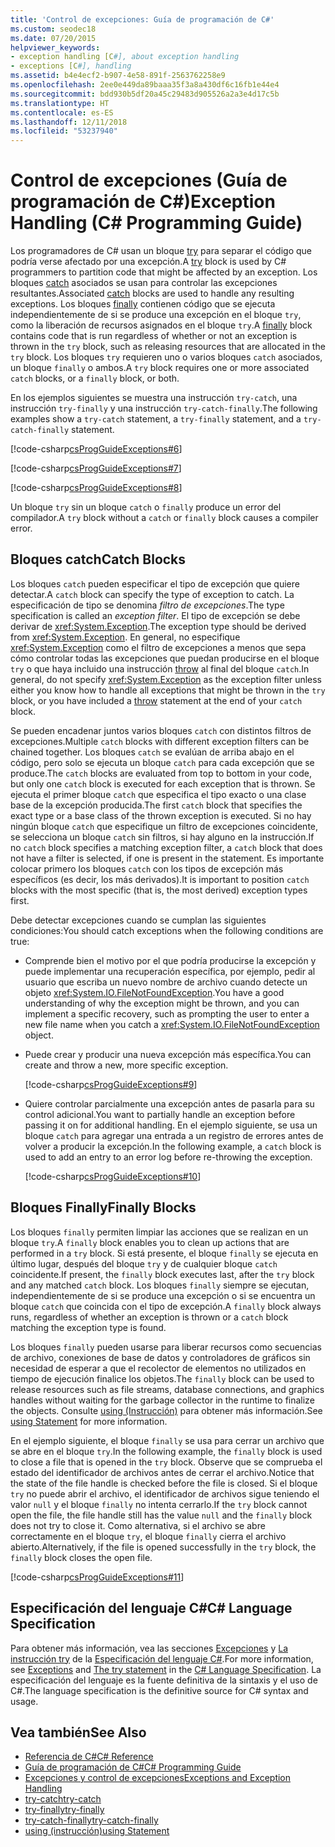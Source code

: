 ```yaml
---
title: 'Control de excepciones: Guía de programación de C#'
ms.custom: seodec18
ms.date: 07/20/2015
helpviewer_keywords:
- exception handling [C#], about exception handling
- exceptions [C#], handling
ms.assetid: b4e4ecf2-b907-4e58-891f-2563762258e9
ms.openlocfilehash: 2ee0e449da89baaa35f3a8a430df6c16fb1e44e4
ms.sourcegitcommit: bdd930b5df20a45c29483d905526a2a3e4d17c5b
ms.translationtype: HT
ms.contentlocale: es-ES
ms.lasthandoff: 12/11/2018
ms.locfileid: "53237940"
---
```

# <a name="exception-handling-c-programming-guide"></a><span data-ttu-id="5269f-102">Control de excepciones (Guía de programación de C#)</span><span class="sxs-lookup"><span data-stu-id="5269f-102">Exception Handling (C# Programming Guide)</span></span>
<span data-ttu-id="5269f-103">Los programadores de C# usan un bloque [try](../../../csharp/language-reference/keywords/try-catch.md) para separar el código que podría verse afectado por una excepción.</span><span class="sxs-lookup"><span data-stu-id="5269f-103">A [try](../../../csharp/language-reference/keywords/try-catch.md) block is used by C# programmers to partition code that might be affected by an exception.</span></span> <span data-ttu-id="5269f-104">Los bloques [catch](../../../csharp/language-reference/keywords/try-catch.md) asociados se usan para controlar las excepciones resultantes.</span><span class="sxs-lookup"><span data-stu-id="5269f-104">Associated [catch](../../../csharp/language-reference/keywords/try-catch.md) blocks are used to handle any resulting exceptions.</span></span> <span data-ttu-id="5269f-105">Los bloques [finally](../../../csharp/language-reference/keywords/try-finally.md) contienen código que se ejecuta independientemente de si se produce una excepción en el bloque `try`, como la liberación de recursos asignados en el bloque `try`.</span><span class="sxs-lookup"><span data-stu-id="5269f-105">A [finally](../../../csharp/language-reference/keywords/try-finally.md) block contains code that is run regardless of whether or not an exception is thrown in the `try` block, such as releasing resources that are allocated in the `try` block.</span></span> <span data-ttu-id="5269f-106">Los bloques `try` requieren uno o varios bloques `catch` asociados, un bloque `finally` o ambos.</span><span class="sxs-lookup"><span data-stu-id="5269f-106">A `try` block requires one or more associated `catch` blocks, or a `finally` block, or both.</span></span>  
  
 <span data-ttu-id="5269f-107">En los ejemplos siguientes se muestra una instrucción `try-catch`, una instrucción `try-finally` y una instrucción `try-catch-finally`.</span><span class="sxs-lookup"><span data-stu-id="5269f-107">The following examples show a `try-catch` statement, a `try-finally` statement, and a `try-catch-finally` statement.</span></span>  
  
 [!code-csharp[csProgGuideExceptions#6](../../../csharp/programming-guide/exceptions/codesnippet/CSharp/exception-handling_1.cs)]  
  
 [!code-csharp[csProgGuideExceptions#7](../../../csharp/programming-guide/exceptions/codesnippet/CSharp/exception-handling_2.cs)]  
  
 [!code-csharp[csProgGuideExceptions#8](../../../csharp/programming-guide/exceptions/codesnippet/CSharp/exception-handling_3.cs)]  
  
 <span data-ttu-id="5269f-108">Un bloque `try` sin un bloque `catch` o `finally` produce un error del compilador.</span><span class="sxs-lookup"><span data-stu-id="5269f-108">A `try` block without a `catch` or `finally` block causes a compiler error.</span></span>  
  
## <a name="catch-blocks"></a><span data-ttu-id="5269f-109">Bloques catch</span><span class="sxs-lookup"><span data-stu-id="5269f-109">Catch Blocks</span></span>  
 <span data-ttu-id="5269f-110">Los bloques `catch` pueden especificar el tipo de excepción que quiere detectar.</span><span class="sxs-lookup"><span data-stu-id="5269f-110">A `catch` block can specify the type of exception to catch.</span></span> <span data-ttu-id="5269f-111">La especificación de tipo se denomina *filtro de excepciones*.</span><span class="sxs-lookup"><span data-stu-id="5269f-111">The type specification is called an *exception filter*.</span></span> <span data-ttu-id="5269f-112">El tipo de excepción se debe derivar de <xref:System.Exception>.</span><span class="sxs-lookup"><span data-stu-id="5269f-112">The exception type should be derived from <xref:System.Exception>.</span></span> <span data-ttu-id="5269f-113">En general, no especifique <xref:System.Exception> como el filtro de excepciones a menos que sepa cómo controlar todas las excepciones que puedan producirse en el bloque `try` o que haya incluido una instrucción [throw](../../../csharp/language-reference/keywords/throw.md) al final del bloque `catch`.</span><span class="sxs-lookup"><span data-stu-id="5269f-113">In general, do not specify <xref:System.Exception> as the exception filter unless either you know how to handle all exceptions that might be thrown in the `try` block, or you have included a [throw](../../../csharp/language-reference/keywords/throw.md) statement at the end of your `catch` block.</span></span>  
  
 <span data-ttu-id="5269f-114">Se pueden encadenar juntos varios bloques `catch` con distintos filtros de excepciones.</span><span class="sxs-lookup"><span data-stu-id="5269f-114">Multiple `catch` blocks with different exception filters can be chained together.</span></span> <span data-ttu-id="5269f-115">Los bloques `catch` se evalúan de arriba abajo en el código, pero solo se ejecuta un bloque `catch` para cada excepción que se produce.</span><span class="sxs-lookup"><span data-stu-id="5269f-115">The `catch` blocks are evaluated from top to bottom in your code, but only one `catch` block is executed for each exception that is thrown.</span></span> <span data-ttu-id="5269f-116">Se ejecuta el primer bloque `catch` que especifica el tipo exacto o una clase base de la excepción producida.</span><span class="sxs-lookup"><span data-stu-id="5269f-116">The first `catch` block that specifies the exact type or a base class of the thrown exception is executed.</span></span> <span data-ttu-id="5269f-117">Si no hay ningún bloque `catch` que especifique un filtro de excepciones coincidente, se selecciona un bloque `catch` sin filtros, si hay alguno en la instrucción.</span><span class="sxs-lookup"><span data-stu-id="5269f-117">If no `catch` block specifies a matching exception filter, a `catch` block that does not have a filter is selected, if one is present in the statement.</span></span> <span data-ttu-id="5269f-118">Es importante colocar primero los bloques `catch` con los tipos de excepción más específicos (es decir, los más derivados).</span><span class="sxs-lookup"><span data-stu-id="5269f-118">It is important to position `catch` blocks with the most specific (that is, the most derived) exception types first.</span></span>  
  
 <span data-ttu-id="5269f-119">Debe detectar excepciones cuando se cumplan las siguientes condiciones:</span><span class="sxs-lookup"><span data-stu-id="5269f-119">You should catch exceptions when the following conditions are true:</span></span>  
  
-   <span data-ttu-id="5269f-120">Comprende bien el motivo por el que podría producirse la excepción y puede implementar una recuperación específica, por ejemplo, pedir al usuario que escriba un nuevo nombre de archivo cuando detecte un objeto <xref:System.IO.FileNotFoundException>.</span><span class="sxs-lookup"><span data-stu-id="5269f-120">You have a good understanding of why the exception might be thrown, and you can implement a specific recovery, such as prompting the user to enter a new file name when you catch a <xref:System.IO.FileNotFoundException> object.</span></span>  
  
-   <span data-ttu-id="5269f-121">Puede crear y producir una nueva excepción más específica.</span><span class="sxs-lookup"><span data-stu-id="5269f-121">You can create and throw a new, more specific exception.</span></span>  
  
     [!code-csharp[csProgGuideExceptions#9](../../../csharp/programming-guide/exceptions/codesnippet/CSharp/exception-handling_4.cs)]  
  
-   <span data-ttu-id="5269f-122">Quiere controlar parcialmente una excepción antes de pasarla para su control adicional.</span><span class="sxs-lookup"><span data-stu-id="5269f-122">You want to partially handle an exception before passing it on for additional handling.</span></span> <span data-ttu-id="5269f-123">En el ejemplo siguiente, se usa un bloque `catch` para agregar una entrada a un registro de errores antes de volver a producir la excepción.</span><span class="sxs-lookup"><span data-stu-id="5269f-123">In the following example, a `catch` block is used to add an entry to an error log before re-throwing the exception.</span></span>  
  
     [!code-csharp[csProgGuideExceptions#10](../../../csharp/programming-guide/exceptions/codesnippet/CSharp/exception-handling_5.cs)]  
  
## <a name="finally-blocks"></a><span data-ttu-id="5269f-124">Bloques Finally</span><span class="sxs-lookup"><span data-stu-id="5269f-124">Finally Blocks</span></span>  
 <span data-ttu-id="5269f-125">Los bloques `finally` permiten limpiar las acciones que se realizan en un bloque `try`.</span><span class="sxs-lookup"><span data-stu-id="5269f-125">A `finally` block enables you to clean up actions that are performed in a `try` block.</span></span> <span data-ttu-id="5269f-126">Si está presente, el bloque `finally` se ejecuta en último lugar, después del bloque `try` y de cualquier bloque `catch` coincidente.</span><span class="sxs-lookup"><span data-stu-id="5269f-126">If present, the `finally` block executes last, after the `try` block and any matched `catch` block.</span></span> <span data-ttu-id="5269f-127">Los bloques `finally` siempre se ejecutan, independientemente de si se produce una excepción o si se encuentra un bloque `catch` que coincida con el tipo de excepción.</span><span class="sxs-lookup"><span data-stu-id="5269f-127">A `finally` block always runs, regardless of whether an exception is thrown or a `catch` block matching the exception type is found.</span></span>  
  
 <span data-ttu-id="5269f-128">Los bloques `finally` pueden usarse para liberar recursos como secuencias de archivo, conexiones de base de datos y controladores de gráficos sin necesidad de esperar a que el recolector de elementos no utilizados en tiempo de ejecución finalice los objetos.</span><span class="sxs-lookup"><span data-stu-id="5269f-128">The `finally` block can be used to release resources such as file streams, database connections, and graphics handles without waiting for the garbage collector in the runtime to finalize the objects.</span></span> <span data-ttu-id="5269f-129">Consulte [using (Instrucción)](../../../csharp/language-reference/keywords/using-statement.md) para obtener más información.</span><span class="sxs-lookup"><span data-stu-id="5269f-129">See [using Statement](../../../csharp/language-reference/keywords/using-statement.md) for more information.</span></span>  
  
 <span data-ttu-id="5269f-130">En el ejemplo siguiente, el bloque `finally` se usa para cerrar un archivo que se abre en el bloque `try`.</span><span class="sxs-lookup"><span data-stu-id="5269f-130">In the following example, the `finally` block is used to close a file that is opened in the `try` block.</span></span> <span data-ttu-id="5269f-131">Observe que se comprueba el estado del identificador de archivos antes de cerrar el archivo.</span><span class="sxs-lookup"><span data-stu-id="5269f-131">Notice that the state of the file handle is checked before the file is closed.</span></span> <span data-ttu-id="5269f-132">Si el bloque `try` no puede abrir el archivo, el identificador de archivos sigue teniendo el valor `null` y el bloque `finally` no intenta cerrarlo.</span><span class="sxs-lookup"><span data-stu-id="5269f-132">If the `try` block cannot open the file, the file handle still has the value `null` and the `finally` block does not try to close it.</span></span> <span data-ttu-id="5269f-133">Como alternativa, si el archivo se abre correctamente en el bloque `try`, el bloque `finally` cierra el archivo abierto.</span><span class="sxs-lookup"><span data-stu-id="5269f-133">Alternatively, if the file is opened successfully in the `try` block, the `finally` block closes the open file.</span></span>  
  
 [!code-csharp[csProgGuideExceptions#11](../../../csharp/programming-guide/exceptions/codesnippet/CSharp/exception-handling_6.cs)]  
  
## <a name="c-language-specification"></a><span data-ttu-id="5269f-134">Especificación del lenguaje C#</span><span class="sxs-lookup"><span data-stu-id="5269f-134">C# Language Specification</span></span>  

<span data-ttu-id="5269f-135">Para obtener más información, vea las secciones [Excepciones](~/_csharplang/spec/exceptions.md) y [La instrucción try](~/_csharplang/spec/statements.md#the-try-statement) de la [Especificación del lenguaje C#](../../language-reference/language-specification/index.md).</span><span class="sxs-lookup"><span data-stu-id="5269f-135">For more information, see [Exceptions](~/_csharplang/spec/exceptions.md) and [The try statement](~/_csharplang/spec/statements.md#the-try-statement) in the [C# Language Specification](../../language-reference/language-specification/index.md).</span></span> <span data-ttu-id="5269f-136">La especificación del lenguaje es la fuente definitiva de la sintaxis y el uso de C#.</span><span class="sxs-lookup"><span data-stu-id="5269f-136">The language specification is the definitive source for C# syntax and usage.</span></span>
  
## <a name="see-also"></a><span data-ttu-id="5269f-137">Vea también</span><span class="sxs-lookup"><span data-stu-id="5269f-137">See Also</span></span>

- [<span data-ttu-id="5269f-138">Referencia de C#</span><span class="sxs-lookup"><span data-stu-id="5269f-138">C# Reference</span></span>](../../../csharp/language-reference/index.md)  
- [<span data-ttu-id="5269f-139">Guía de programación de C#</span><span class="sxs-lookup"><span data-stu-id="5269f-139">C# Programming Guide</span></span>](../../../csharp/programming-guide/index.md)  
- [<span data-ttu-id="5269f-140">Excepciones y control de excepciones</span><span class="sxs-lookup"><span data-stu-id="5269f-140">Exceptions and Exception Handling</span></span>](../../../csharp/programming-guide/exceptions/index.md)  
- [<span data-ttu-id="5269f-141">try-catch</span><span class="sxs-lookup"><span data-stu-id="5269f-141">try-catch</span></span>](../../../csharp/language-reference/keywords/try-catch.md)  
- [<span data-ttu-id="5269f-142">try-finally</span><span class="sxs-lookup"><span data-stu-id="5269f-142">try-finally</span></span>](../../../csharp/language-reference/keywords/try-finally.md)  
- [<span data-ttu-id="5269f-143">try-catch-finally</span><span class="sxs-lookup"><span data-stu-id="5269f-143">try-catch-finally</span></span>](../../../csharp/language-reference/keywords/try-catch-finally.md)  
- [<span data-ttu-id="5269f-144">using (instrucción)</span><span class="sxs-lookup"><span data-stu-id="5269f-144">using Statement</span></span>](../../../csharp/language-reference/keywords/using-statement.md)

